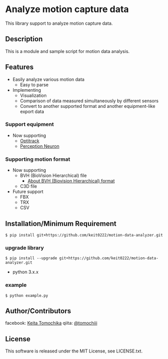 # Analyze motion capture data
This library support to analyze motion capture data.

## Description

This is a module and sample script for motion data analysis.

## Features

- Easily analyze various motion data
	- Easy to parse
- Implementing
	- Visualization
	- Comparison of data measured simultaneously by different sensors
	- Convert to another supported format and another equipment-like export data

### Support equipment
- Now supporting
	- [Optitrack](http://optitrack.com/)
	- [Perception Neuron](https://www.noitom.com/index.php/solutions/perception-neuron)

### Supporting motion format
- Now supporting
	- BVH (BioVision Hierarchical) file
		- [About BVH (Biovision Hierarchical) format](https://en.wikipedia.org/wiki/Biovision_Hierarchy)
	- C3D file
- Future support
	- FBX
	- TRX
	- CSV

## Installation/Minimum Requirement

	$ pip install git+https://github.com/keit0222/motion-data-analyzer.git

### upgrade library

	$ pip install --upgrade git+https://github.com/keit0222/motion-data-analyzer.git

- python 3.x.x

### example

`$ python example.py`

## Author/Contributors

facebook: [Keita Tomochika](http://www.facebook.com/keita.tomochika)
qiita: [@tomochiii](http://qiita.com/tomochiii)

## License

This software is released under the MIT License, see LICENSE.txt.
